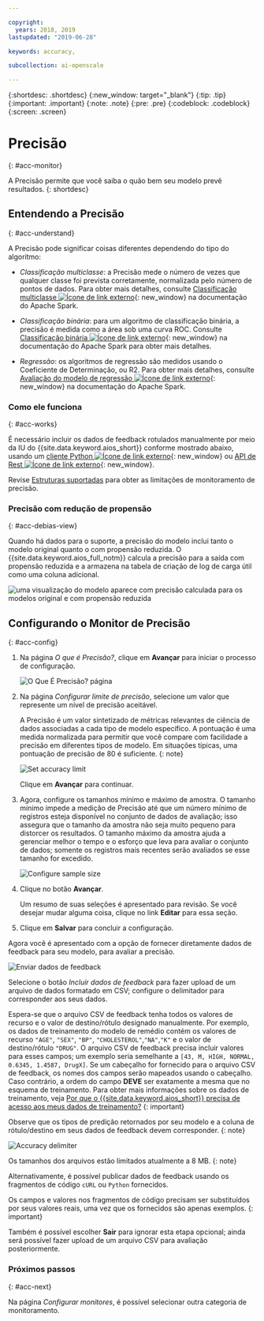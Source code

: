 ```yaml
---

copyright:
  years: 2018, 2019
lastupdated: "2019-06-28"

keywords: accuracy, 

subcollection: ai-openscale

---
```


{:shortdesc: .shortdesc}
{:new_window: target="_blank"}
{:tip: .tip}
{:important: .important}
{:note: .note}
{:pre: .pre}
{:codeblock: .codeblock}
{:screen: .screen}

# Precisão
{: #acc-monitor}

A Precisão permite que você saiba o quão bem seu modelo prevê resultados.
{: shortdesc}

## Entendendo a Precisão
{: #acc-understand}

A Precisão pode significar coisas diferentes dependendo do tipo do algoritmo:

- *Classificação multiclasse*: a Precisão mede o número de vezes que qualquer classe foi prevista corretamente, normalizada pelo número de pontos de dados. Para obter mais detalhes, consulte [Classificação multiclasse ![Ícone de link externo](../../icons/launch-glyph.svg "Ícone de link externo")](https://spark.apache.org/docs/2.1.0/mllib-evaluation-metrics.html#multiclass-classification){: new_window} na documentação do Apache Spark.

- *Classificação binária*: para um algoritmo de classificação binária, a precisão é medida como a área sob uma curva ROC. Consulte [Classificação binária ![Ícone de link externo](../../icons/launch-glyph.svg "Ícone de link externo")](https://spark.apache.org/docs/2.1.0/mllib-evaluation-metrics.html#binary-classification){: new_window} na documentação do Apache Spark para obter mais detalhes.

- *Regressão*: os algoritmos de regressão são medidos usando o Coeficiente de Determinação, ou R2. Para obter mais detalhes, consulte [Avaliação do modelo de regressão ![Ícone de link externo](../../icons/launch-glyph.svg "Ícone de link externo")](https://spark.apache.org/docs/2.1.0/mllib-evaluation-metrics.html#regression-model-evaluation){: new_window} na documentação do Apache Spark.

### Como ele funciona
{: #acc-works}

É necessário incluir os dados de feedback rotulados manualmente por meio da IU do {{site.data.keyword.aios_short}} conforme mostrado abaixo, usando um [cliente Python ![Ícone de link externo](../../icons/launch-glyph.svg "Ícone de link externo")](http://ai-openscale-python-client.mybluemix.net/#feedbacklogging){: new_window} ou [API de Rest ![Ícone de link externo](../../icons/launch-glyph.svg "Ícone de link externo")](https://cloud.ibm.com/apidocs/ai-openscale#post-feedback-payload){: new_window}.

Revise [Estruturas suportadas](/docs/services/ai-openscale?topic=ai-openscale-in-ov#in-fram) para obter as limitações de monitoramento de precisão.

### Precisão com redução de propensão
{: #acc-debias-view}

Quando há dados para o suporte, a precisão do modelo inclui tanto o modelo original quanto o com propensão reduzida. O {{site.data.keyword.aios_full_notm}} calcula a precisão para a saída com propensão reduzida e a armazena na tabela de criação de log de carga útil como uma coluna adicional.

![uma visualização do modelo aparece com precisão calculada para os modelos original e com propensão reduzida](images/debiased-accuracy.png)

## Configurando o Monitor de Precisão
{: #acc-config}

1.  Na página *O que é Precisão?*, clique em **Avançar** para iniciar o processo de configuração.

    ![O Que É Precisão? página](images/accuracy-what-is.png)

1.  Na página *Configurar limite de precisão*, selecione um valor que represente um nível de precisão aceitável.

    A Precisão é um valor sintetizado de métricas relevantes de ciência de dados associadas a cada tipo de modelo específico. A pontuação é uma medida normalizada para permitir que você compare com facilidade a precisão em diferentes tipos de modelo. Em situações típicas, uma pontuação de precisão de 80 é suficiente.
    {: note}

    ![Set accuracy limit](images/accuracy-set-limit.png)

    Clique em **Avançar** para continuar.

1.  Agora, configure os tamanhos mínimo e máximo de amostra. O tamanho mínimo impede a medição de Precisão até que um número mínimo de registros esteja disponível no conjunto de dados de avaliação; isso assegura que o tamanho da amostra não seja muito pequeno para distorcer os resultados. O tamanho máximo da amostra ajuda a gerenciar melhor o tempo e o esforço que leva para avaliar o conjunto de dados; somente os registros mais recentes serão avaliados se esse tamanho for excedido.

     ![Configure sample size](images/accuracy-config-sample.png)

1.  Clique no botão **Avançar**.

    Um resumo de suas seleções é apresentado para revisão. Se você desejar mudar alguma coisa, clique no link **Editar** para essa seção.

1.  Clique em **Salvar** para concluir a configuração.

Agora você é apresentado com a opção de fornecer diretamente dados de feedback para seu modelo, para avaliar a precisão.

  ![Enviar dados de feedback](images/accuracy-send-feedback0.png)

Selecione o botão *Incluir dados de feedback* para fazer upload de um arquivo de
dados formatado em CSV; configure o delimitador para corresponder aos seus dados.

Espera-se que o arquivo CSV de feedback tenha todos os valores de recurso e o valor de destino/rótulo designado manualmente. Por exemplo, os dados de treinamento do modelo de remédio contém os valores de recurso `"AGE"`, `"SEX"`, `"BP"`, `"CHOLESTEROL"`,`"NA"`,`"K"` e o valor de destino/rótulo `"DRUG"`. O arquivo CSV de feedback precisa incluir valores para esses campos; um exemplo seria semelhante a `[43, M, HIGH, NORMAL, 0.6345, 1.4587, DrugX]`. Se um cabeçalho for fornecido para o arquivo CSV de feedback, os nomes dos campos serão mapeados usando o cabeçalho. Caso contrário, a ordem do campo **DEVE** ser exatamente a mesma que no esquema de treinamento. Para obter mais informações
sobre os dados de treinamento, veja [Por
que o {{site.data.keyword.aios_short}} precisa de acesso aos meus dados de treinamento?](/docs/services/ai-openscale?topic=ai-openscale-trainingdata#trainingdata)
{: important}

Observe que os tipos de predição retornados por seu modelo e a coluna de rótulo/destino em seus dados de feedback devem corresponder.
{: note}

  ![Accuracy delimiter](images/accuracy-delimit.png)

Os tamanhos dos arquivos estão limitados atualmente a 8 MB.
{: note}

Alternativamente, é possível publicar dados de feedback usando os fragmentos de código `cURL` ou `Python` fornecidos.

Os campos e valores nos fragmentos de código precisam ser substituídos por seus valores reais, uma vez que os fornecidos são apenas exemplos.
{: important}

Também é possível escolher **Sair** para ignorar esta etapa opcional; ainda será possível fazer upload de um arquivo CSV para avaliação posteriormente.

### Próximos passos
{: #acc-next}

Na página *Configurar monitores*, é possível selecionar outra categoria de monitoramento.
